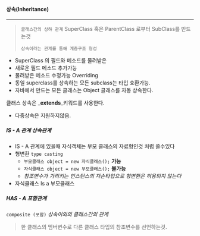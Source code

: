 #### 상속(Inheritance)

---

> `클래스간의 상하 관계` SuperClass 혹은 ParentClass 로부터 SubClass를 만드는것
>
> `상속이라는 관계를 통해 계층구조 형성`

* SuperClass 의 필드와 메소드를 물려받은
* 새로운 필드 메소드 추가가능
* 물려받은 메소드 수정가능 Overriding
* 동일 superclass를 상속하는 모든 subclass는 타입 호환가능.
* 자바에서 만드는 모든 클래스는 Object 클래스를 자동 상속한다.

클래스 상속은 _**extends**_키워드를 사용한다.

* 다중상속은 지원하지않음.

##### IS - A 관계 _상속관계_

- IS - A 관계에 있을때 자식객체는 부모 클래스의 자료형인것 처럼 쓸수있다
- 형변환 `type casting`
  - `부모클래스 object = new 자식클래스();` **가능**
  - `자식클래스 object = new 부모클래스();`  **불가능**
  - _참조변수가 가리키는 인스턴스의 자손타입으로 형변환은 허용되지 않는다_
- 자식클래스 Is  a 부모클래스

##### HAS - A _포함관계_

`composite (포함)`    _상속이외의 클래스간의 관계_

> 한 클래스의 멤버변수로 다른 클래스 타입의 참조변수를 선언하는것.







